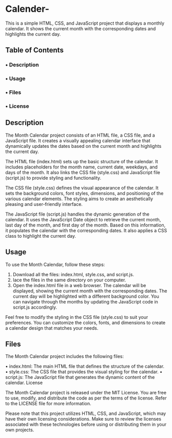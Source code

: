 # Calender-

This is a simple HTML, CSS, and JavaScript project that displays a monthly calendar. It shows the current month with the corresponding dates and highlights the current day.

## Table of Contents

### • Description
### • Usage
### • Files
### • License


## Description

The Month Calendar project consists of an HTML file, a CSS file, and a JavaScript file. It creates a visually appealing calendar interface that dynamically updates the dates based on the current month and highlights the current day.

The HTML file (index.html) sets up the basic structure of the calendar. It includes placeholders for the month name, current date, weekdays, and days of the month. It also links the CSS file (style.css) and JavaScript file (script.js) to provide styling and functionality.

The CSS file (style.css) defines the visual appearance of the calendar. It sets the background colors, font styles, dimensions, and positioning of the various calendar elements. The styling aims to create an aesthetically pleasing and user-friendly interface.

The JavaScript file (script.js) handles the dynamic generation of the calendar. It uses the JavaScript Date object to retrieve the current month, last day of the month, and first day of the month. Based on this information, it populates the calendar with the corresponding dates. It also applies a CSS class to highlight the current day.

## Usage

To use the Month Calendar, follow these steps:

1. Download all the files: index.html, style.css, and script.js.
2. lace the files in the same directory on your computer.
3. Open the index.html file in a web browser.
The calendar will be displayed, showing the current month with the corresponding dates. The current day will be highlighted with a different background color. You can navigate through the months by updating the JavaScript code in script.js accordingly.

Feel free to modify the styling in the CSS file (style.css) to suit your preferences. You can customize the colors, fonts, and dimensions to create a calendar design that matches your needs.

## Files

The Month Calendar project includes the following files:

• index.html: The main HTML file that defines the structure of the calendar.
• style.css: The CSS file that provides the visual styling for the calendar.
• script.js: The JavaScript file that generates the dynamic content of the calendar.
License

The Month Calendar project is released under the MIT License. You are free to use, modify, and distribute the code as per the terms of the license. Refer to the LICENSE file for more information.

Please note that this project utilizes HTML, CSS, and JavaScript, which may have their own licensing considerations. Make sure to review the licenses associated with these technologies before using or distributing them in your own projects.
